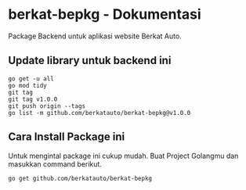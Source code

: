 # berkat-bepkg - Dokumentasi

Package Backend untuk aplikasi website Berkat Auto.

## Update library untuk backend ini

```
go get -u all
go mod tidy
git tag
git tag v1.0.0
git push origin --tags
go list -m github.com/berkatauto/berkat-bepkg@v1.0.0
```

## Cara Install Package ini

Untuk mengintal package ini cukup mudah. Buat Project Golangmu dan masukkan command berikut.

```
go get github.com/berkatauto/berkat-bepkg
```
